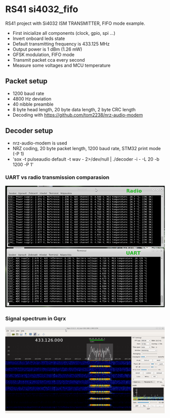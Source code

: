 # RS41 si4032_fifo

RS41 project with Si4032 ISM TRANSMITTER, FIFO mode example.
* First inicialize all components (clock, gpio, spi ...)
* Invert onboard leds state
* Default transmitting frequency is 433.125 MHz
* Output power is 1 dBm (1.26 mW)
* GFSK modulation, FIFO mode
* Transmit packet cca every second
* Measure some voltages and MCU temperature

## Packet setup
* 1200 baud rate
* 4800 Hz deviation
* 40 nibble preamble
* 8 byte head length, 20 byte data length, 2 byte CRC length
* Decoding with https://github.com/tom2238/nrz-audio-modem

## Decoder setup
* nrz-audio-modem is used
* NRZ coding, 20 byte packet length, 1200 baud rate, STM32 print mode (-P 1)
* 'sox -t pulseaudio default -t wav - 2>/dev/null | ./decoder -i - -L 20 -b 1200 -P 1'

### UART vs radio transmission comparasion
![UART vs radio](si4032_fifo_radio_uart.png?raw=true "UART vs radio")

### Signal spectrum in Gqrx
![Gqrx spectra](si4032_fifo_frame.png?raw=true "Gqrx spectra")
